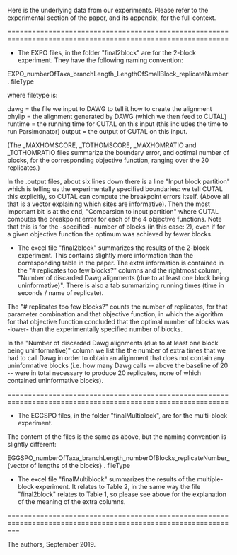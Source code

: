 Here is the underlying data from our experiments. Please refer to the experimental section of the paper, and its appendix, for the full
context.

============================================================================================================

* The EXPO files, in the folder "final2block" are for the 2-block experiment. They have the following naming convention:

EXPO_numberOfTaxa_branchLength_LengthOfSmallBlock_replicateNumber . fileType

where filetype is:

dawg = the file we input to DAWG to tell it how to create the alignment
phylip = the alignment generated by DAWG (which we then feed to CUTAL)
runtime = the running time for CUTAL on this input (this includes the time to run Parsimonator)
output = the output of CUTAL on this input.

(The _MAXHOMSCORE, _TOTHOMSCORE, _MAXHOMRATIO and _TOTHOMRATIO files summarize the boundary error, and optimal number of blocks, for the
corresponding objective function, ranging over the 20 replicates.)

In the .output files, about six lines down there is a line "Input block partition" which is telling us the experimentally specified boundaries: we tell
CUTAL this explicitly, so CUTAL can compute the breakpoint errors itself. (Above all that is a vector explaining which sites are informative). Then
the most important bit is at the end, "Comparsion to input partition" where CUTAL computes the breakpoint error for each of the 4 objective functions.
Note that this is for the -specified- number of blocks (in this case: 2), even if for a given objective function the optimum was achieved by fewer
blocks.

* The excel file "final2block" summarizes the results of the 2-block experiment. This contains slightly more information than the corresponding
table in the paper. The extra information is contained in the "# replicates too few blocks?" columns and the rightmost column,
"Number of discarded Dawg alignments (due to at least one block being uninformative)". There is also a tab summarizing running times
(time in seconds / name of replicate).

The "# replicates too few blocks?" counts the number of replicates, for that parameter combination and that objective function, in which
the algorithm for that objective function concluded that the optimal number of blocks was -lower- than the experimentally specified
number of blocks.

In the "Number of discarded Dawg alignments (due to at least one block being uninformative)" column we list the the number of extra times that we
had to call Dawg in order to obtain an aliginment that does not contain any uninformative blocks (i.e. how many Dawg calls -- above the baseline
of 20 -- were in total necessary to produce 20 replicates, none of which contained uninformative blocks). 

============================================================================================================

* The EGGSPO files, in the folder "finalMultiblock", are for the multi-block experiment.

The content of the files is the same as above, but the naming convention is slightly different:

EGGSPO_numberOfTaxa_branchLength_numberOfBlocks_replicateNumber_{vector of lengths of the blocks} . fileType

* The excel file "finalMultiblock" summarizes the results of the multiple-block experiment. It relates to Table 2, in the same way
the file "final2block" relates to Table 1, so please see above for the explanation of the meaning of the extra columns.

===============================================================================================================

The authors, September 2019.





